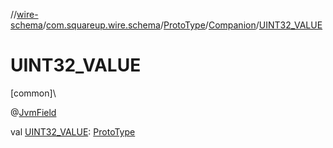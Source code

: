 //[wire-schema](../../../../index.md)/[com.squareup.wire.schema](../../index.md)/[ProtoType](../index.md)/[Companion](index.md)/[UINT32_VALUE](-u-i-n-t32_-v-a-l-u-e.md)

# UINT32_VALUE

[common]\

@[JvmField](https://kotlinlang.org/api/latest/jvm/stdlib/kotlin.jvm/-jvm-field/index.html)

val [UINT32_VALUE](-u-i-n-t32_-v-a-l-u-e.md): [ProtoType](../index.md)
